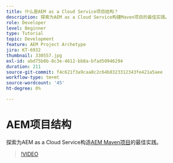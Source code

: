 ```yaml
---
title: 什么是AEM as a Cloud Service项目结构？
description: 探索为AEM as a Cloud Service构建Maven项目的最佳实践。
role: Developer
level: Beginner
type: Tutorial
topic: Development
feature: AEM Project Archetype
jira: KT-6932
thumbnail: 330557.jpg
exl-id: abd75b0b-8c3e-4612-bb8a-bfad50946294
duration: 211
source-git-commit: f4c621f3a9caa8c2c64b8323312343fe421a5aee
workflow-type: tm+mt
source-wordcount: '45'
ht-degree: 0%

---
```


# AEM项目结构

探索为AEM as a Cloud Service构造[AEM Maven项目](https://experienceleague.adobe.com/docs/experience-manager-cloud-service/implementing/developing/aem-project-content-package-structure.html#developing)的最佳实践。

>[!VIDEO](https://video.tv.adobe.com/v/330557?quality=12&learn=on)

